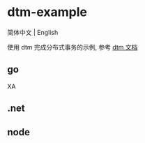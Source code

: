 # dtm-example

简体中文 | English

使用 dtm 完成分布式事务的示例, 参考 [dtm 文档](https://www.dtm.pub/)

## go

XA

## .net

## node


